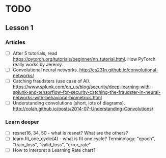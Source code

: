 # TODO

## Lesson 1

### Articles

- [ ] After 5 tutorials, read https://pytorch.org/tutorials/beginner/nn_tutorial.html. How PyTorch really works by Jeremy.
- [ ] Convolutional neural networks. http://cs231n.github.io/convolutional-networks/
- [ ] Catching fraudsters (use case of AI). https://www.splunk.com/en_us/blog/security/deep-learning-with-splunk-and-tensorflow-for-security-catching-the-fraudster-in-neural-networks-with-behavioral-biometrics.html
- [ ] Understanding convolutions (short, lots of diagrams). http://colah.github.io/posts/2014-07-Understanding-Convolutions/

### Learn deeper

- [ ] resnet16, 34, 50 - what is resnet? What are the others?
- [ ] learn.fit_one_cycle(4) - what is fit one cycle? Terminology: "epoch", "train_loss", "valid_loss", "error_rate"
- [ ] How to interpret a Learning Rate chart?
